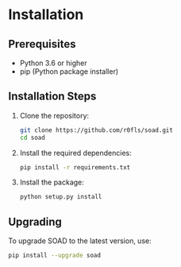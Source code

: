 # Installation

## Prerequisites

- Python 3.6 or higher
- pip (Python package installer)

## Installation Steps

1. Clone the repository:

    ```bash
    git clone https://github.com/r0fls/soad.git
    cd soad
    ```

2. Install the required dependencies:

    ```bash
    pip install -r requirements.txt
    ```

3. Install the package:

    ```bash
    python setup.py install
    ```

## Upgrading

To upgrade SOAD to the latest version, use:

```bash
pip install --upgrade soad

